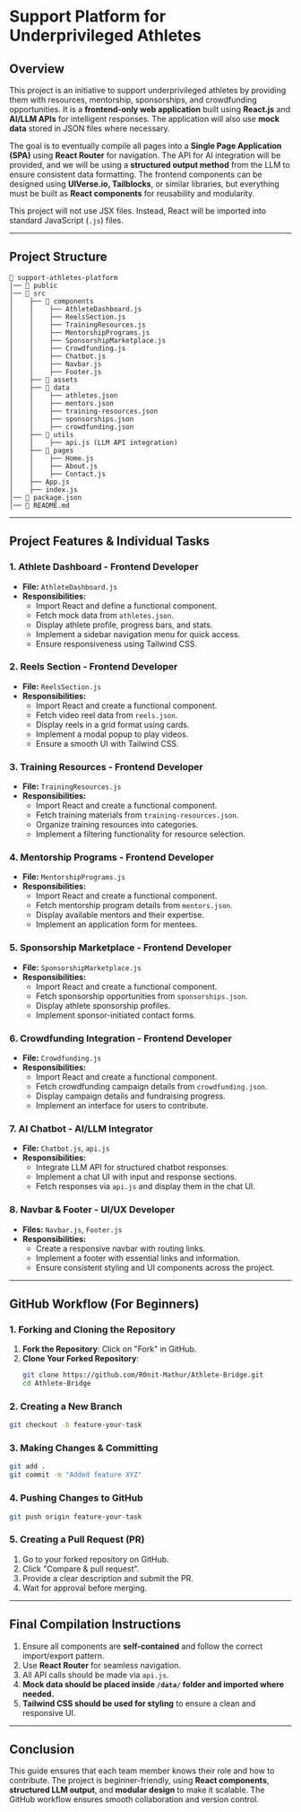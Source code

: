 # **Support Platform for Underprivileged Athletes**

## **Overview**
This project is an initiative to support underprivileged athletes by providing them with resources, mentorship, sponsorships, and crowdfunding opportunities. It is a **frontend-only web application** built using **React.js** and **AI/LLM APIs** for intelligent responses. The application will also use **mock data** stored in JSON files where necessary.

The goal is to eventually compile all pages into a **Single Page Application (SPA)** using **React Router** for navigation. The API for AI integration will be provided, and we will be using a **structured output method** from the LLM to ensure consistent data formatting. The frontend components can be designed using **UIVerse.io, Tailblocks**, or similar libraries, but everything must be built as **React components** for reusability and modularity.

This project will not use JSX files. Instead, React will be imported into standard JavaScript (`.js`) files.

---

## **Project Structure**

```
📂 support-athletes-platform
│── 📂 public
│── 📂 src
│    ├── 📂 components
│    │    ├── AthleteDashboard.js
│    │    ├── ReelsSection.js
│    │    ├── TrainingResources.js
│    │    ├── MentorshipPrograms.js
│    │    ├── SponsorshipMarketplace.js
│    │    ├── Crowdfunding.js
│    │    ├── Chatbot.js
│    │    ├── Navbar.js
│    │    ├── Footer.js
│    ├── 📂 assets
│    ├── 📂 data
│    │    ├── athletes.json
│    │    ├── mentors.json
│    │    ├── training-resources.json
│    │    ├── sponsorships.json
│    │    ├── crowdfunding.json
│    ├── 📂 utils
│    │    ├── api.js (LLM API integration)
│    ├── 📂 pages
│    │    ├── Home.js
│    │    ├── About.js
│    │    ├── Contact.js
│    ├── App.js
│    ├── index.js
│── 📜 package.json
│── 📜 README.md
```

---

## **Project Features & Individual Tasks**

### **1. Athlete Dashboard - Frontend Developer**
- **File:** `AthleteDashboard.js`
- **Responsibilities:**
  - Import React and define a functional component.
  - Fetch mock data from `athletes.json`.
  - Display athlete profile, progress bars, and stats.
  - Implement a sidebar navigation menu for quick access.
  - Ensure responsiveness using Tailwind CSS.

### **2. Reels Section - Frontend Developer**
- **File:** `ReelsSection.js`
- **Responsibilities:**
  - Import React and create a functional component.
  - Fetch video reel data from `reels.json`.
  - Display reels in a grid format using cards.
  - Implement a modal popup to play videos.
  - Ensure a smooth UI with Tailwind CSS.

### **3. Training Resources - Frontend Developer**
- **File:** `TrainingResources.js`
- **Responsibilities:**
  - Import React and create a functional component.
  - Fetch training materials from `training-resources.json`.
  - Organize training resources into categories.
  - Implement a filtering functionality for resource selection.

### **4. Mentorship Programs - Frontend Developer**
- **File:** `MentorshipPrograms.js`
- **Responsibilities:**
  - Import React and create a functional component.
  - Fetch mentorship program details from `mentors.json`.
  - Display available mentors and their expertise.
  - Implement an application form for mentees.

### **5. Sponsorship Marketplace - Frontend Developer**
- **File:** `SponsorshipMarketplace.js`
- **Responsibilities:**
  - Import React and create a functional component.
  - Fetch sponsorship opportunities from `sponsorships.json`.
  - Display athlete sponsorship profiles.
  - Implement sponsor-initiated contact forms.

### **6. Crowdfunding Integration - Frontend Developer**
- **File:** `Crowdfunding.js`
- **Responsibilities:**
  - Import React and create a functional component.
  - Fetch crowdfunding campaign details from `crowdfunding.json`.
  - Display campaign details and fundraising progress.
  - Implement an interface for users to contribute.

### **7. AI Chatbot - AI/LLM Integrator**
- **File:** `Chatbot.js`, `api.js`
- **Responsibilities:**
  - Integrate LLM API for structured chatbot responses.
  - Implement a chat UI with input and response sections.
  - Fetch responses via `api.js` and display them in the chat UI.

### **8. Navbar & Footer - UI/UX Developer**
- **Files:** `Navbar.js`, `Footer.js`
- **Responsibilities:**
  - Create a responsive navbar with routing links.
  - Implement a footer with essential links and information.
  - Ensure consistent styling and UI components across the project.

---

## **GitHub Workflow (For Beginners)**

### **1. Forking and Cloning the Repository**
1. **Fork the Repository**: Click on "Fork" in GitHub.
2. **Clone Your Forked Repository**:
   ```bash
   git clone https://github.com/R0nit-Mathur/Athlete-Bridge.git
   cd Athlete-Bridge
   ```

### **2. Creating a New Branch**
```bash
git checkout -b feature-your-task
```

### **3. Making Changes & Committing**
```bash
git add .
git commit -m "Added feature XYZ"
```

### **4. Pushing Changes to GitHub**
```bash
git push origin feature-your-task
```

### **5. Creating a Pull Request (PR)**
1. Go to your forked repository on GitHub.
2. Click "Compare & pull request".
3. Provide a clear description and submit the PR.
4. Wait for approval before merging.

---

## **Final Compilation Instructions**
1. Ensure all components are **self-contained** and follow the correct import/export pattern.
2. Use **React Router** for seamless navigation.
3. All API calls should be made via `api.js`.
4. **Mock data should be placed inside `/data/` folder and imported where needed.**
5. **Tailwind CSS should be used for styling** to ensure a clean and responsive UI.

---

## **Conclusion**
This guide ensures that each team member knows their role and how to contribute. The project is beginner-friendly, using **React components**, **structured LLM output**, and **modular design** to make it scalable. The GitHub workflow ensures smooth collaboration and version control.

